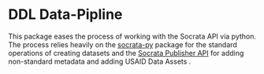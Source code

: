 DDL Data-Pipline 
================

This package eases the process of working with the Socrata API via python.  The process relies heavily on the [socrata-py](https://github.com/socrata/socrata-py) package for the standard operations of creating datasets and the [Socrata Publisher API](https://socratapublishing.docs.apiary.io/#introduction/examples) for adding non-standard metadata and adding USAID Data Assets . 


